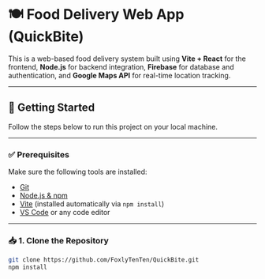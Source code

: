 # 🍽️ Food Delivery Web App (QuickBite)

This is a web-based food delivery system built using **Vite + React** for the frontend, **Node.js** for backend integration, **Firebase** for database and authentication, and **Google Maps API** for real-time location tracking.

---

## 🚀 Getting Started

Follow the steps below to run this project on your local machine.

---

### ✅ Prerequisites

Make sure the following tools are installed:

- [Git](https://git-scm.com/)
- [Node.js & npm](https://nodejs.org/)
- [Vite](https://vitejs.dev/) (installed automatically via `npm install`)
- [VS Code](https://code.visualstudio.com/) or any code editor

---

### 📥 1. Clone the Repository

```bash
git clone https://github.com/FoxlyTenTen/QuickBite.git
npm install 
